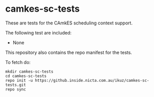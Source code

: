 camkes-sc-tests
===============

These are tests for the CAmkES scheduling context support.

The following test are included:
 * None

This repository also contains the repo manifest for the tests.

To fetch do:

    mkdir camkes-sc-tests
    cd camkes-sc-tests
    repo init -u https://github.inside.nicta.com.au/ikuz/camkes-sc-tests.git
    repo sync

